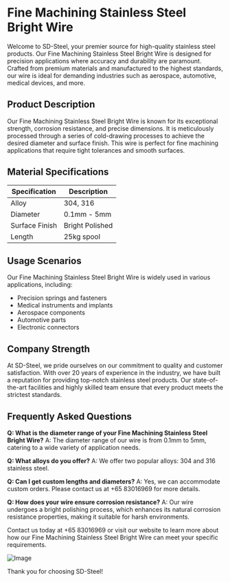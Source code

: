 # Fine Machining Stainless Steel Bright Wire

Welcome to SD-Steel, your premier source for high-quality stainless steel products. Our Fine Machining Stainless Steel Bright Wire is designed for precision applications where accuracy and durability are paramount. Crafted from premium materials and manufactured to the highest standards, our wire is ideal for demanding industries such as aerospace, automotive, medical devices, and more.

## Product Description

Our Fine Machining Stainless Steel Bright Wire is known for its exceptional strength, corrosion resistance, and precise dimensions. It is meticulously processed through a series of cold-drawing processes to achieve the desired diameter and surface finish. This wire is perfect for fine machining applications that require tight tolerances and smooth surfaces.

## Material Specifications

| Specification | Description |
|---------------|-------------|
| Alloy         | 304, 316     |
| Diameter      | 0.1mm - 5mm |
| Surface Finish| Bright Polished |
| Length        | 25kg spool  |

## Usage Scenarios

Our Fine Machining Stainless Steel Bright Wire is widely used in various applications, including:
- Precision springs and fasteners
- Medical instruments and implants
- Aerospace components
- Automotive parts
- Electronic connectors

## Company Strength

At SD-Steel, we pride ourselves on our commitment to quality and customer satisfaction. With over 20 years of experience in the industry, we have built a reputation for providing top-notch stainless steel products. Our state-of-the-art facilities and highly skilled team ensure that every product meets the strictest standards.

## Frequently Asked Questions

**Q: What is the diameter range of your Fine Machining Stainless Steel Bright Wire?**
A: The diameter range of our wire is from 0.1mm to 5mm, catering to a wide variety of application needs.

**Q: What alloys do you offer?**
A: We offer two popular alloys: 304 and 316 stainless steel.

**Q: Can I get custom lengths and diameters?**
A: Yes, we can accommodate custom orders. Please contact us at +65 83016969 for more details.

**Q: How does your wire ensure corrosion resistance?**
A: Our wire undergoes a bright polishing process, which enhances its natural corrosion resistance properties, making it suitable for harsh environments.

Contact us today at +65 83016969 or visit our website to learn more about how our Fine Machining Stainless Steel Bright Wire can meet your specific requirements. 

![Image](https://github.com/user-attachments/assets/2567258e-e124-4816-932d-1809bd27ef0b)

Thank you for choosing SD-Steel!